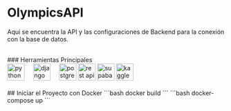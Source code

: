 # OlympicsAPI

Aqui se encuentra la API y las configuraciones de Backend para la conexión con la base de datos.

<br>
### Herramientas Principales
<div align="left">
  <img src="https://cdn.jsdelivr.net/gh/devicons/devicon/icons/python/python-original.svg" height="40" alt="python logo"  />
  <img width="12" />
  <img src="https://cdn.jsdelivr.net/gh/devicons/devicon/icons/django/django-plain.svg" height="40" alt="django logo"  />
  <img width="12" />
  <img src="https://cdn.jsdelivr.net/gh/devicons/devicon/icons/postgresql/postgresql-original.svg" height="40" alt="postgresql logo"  />
  <img src="https://intrastage.com/wp-content/uploads/2019/09/rest-api-icon.png" height="40" alt="rest api logo"  />
  <img src="https://seeklogo.com/images/S/supabase-logo-DCC676FFE2-seeklogo.com.png" height="40" alt="supabase logo"  />
  <img src="https://cdn4.iconfinder.com/data/icons/logos-and-brands/512/189_Kaggle_logo_logos-512.png" height="40" alt="kaggle logo"  />
</div>

<br>
## Iniciar el Proyecto con Docker
```bash
docker build
```
```bash
docker-compose up
```
